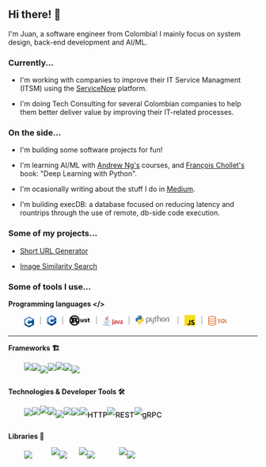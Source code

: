 ## Hi there! 👋

I'm Juan, a software engineer from Colombia!  I mainly focus on system design, back-end development and AI/ML.

### Currently...

- I'm working with companies to improve their IT Service Managment (ITSM) using the [ServiceNow](https://www.servicenow.com/) platform.

- I'm doing Tech Consulting for several Colombian companies to help them better deliver value by improving their IT-related processes.

### On the side...

- I'm building some software projects for fun!

- I'm learning AI/ML with [Andrew Ng's](https://www.coursera.org/instructor/andrewng) courses, and [François Chollet's](https://github.com/fchollet) book: "Deep Learning with Python".

- I'm ocasionally writing about the stuff I do in [Medium](https://medium.com/@juanfernandoplata).

- I'm building execDB: a database focused on reducing latency and rountrips through the use of remote, db-side code execution.

### Some of my projects...

- [Short URL Generator](https://github.com/juanfernandoplata/shorturl)

- [Image Similarity Search](https://github.com/juanfernandoplata/predizer-dpsp)

### Some of tools I use...

**Programming languages </>**

<div style="margin-left:32px;margin-bottom:17px;">
    <img
        height=22
        valign="bottom"
        src="https://raw.githubusercontent.com/juanfernandoplata/juanfernandoplata/refs/heads/main/c.png"
    />
    <img
        height=22px
        src="https://raw.githubusercontent.com/juanfernandoplata/juanfernandoplata/refs/heads/main/pipe.png"
    />
    <img
        height=22
        src="https://raw.githubusercontent.com/juanfernandoplata/juanfernandoplata/refs/heads/main/c++.png"
    />
    <img
        height=22px
        src="https://raw.githubusercontent.com/juanfernandoplata/juanfernandoplata/refs/heads/main/pipe.png"
    />
    <a href="https://www.rust-lang.org"><img
        height=22
        src="https://raw.githubusercontent.com/juanfernandoplata/juanfernandoplata/refs/heads/main/rust.png"
    /></a>
    <img
        height=22px
        src="https://raw.githubusercontent.com/juanfernandoplata/juanfernandoplata/refs/heads/main/pipe.png"
    />
    <a href="https://www.java.com"><img
        height=22
        src="https://raw.githubusercontent.com/juanfernandoplata/juanfernandoplata/refs/heads/main/java.png"
    /></a>
    <img
        height=22px
        src="https://raw.githubusercontent.com/juanfernandoplata/juanfernandoplata/refs/heads/main/pipe.png"
    />
    <a href="https://www.python.org/"><img
        height=22
        src="https://raw.githubusercontent.com/juanfernandoplata/juanfernandoplata/refs/heads/main/python.png"
    /></a>
    <img
        height=22px
        src="https://raw.githubusercontent.com/juanfernandoplata/juanfernandoplata/refs/heads/main/pipe.png"
    />
    <a href="https://developer.mozilla.org/es/docs/Web/JavaScript"><img
        height=22
        src="https://raw.githubusercontent.com/juanfernandoplata/juanfernandoplata/refs/heads/main/js.png"
    /></a>
    <img
        height=22px
        src="https://raw.githubusercontent.com/juanfernandoplata/juanfernandoplata/refs/heads/main/pipe.png"
    />
    <img
        height=20
        src="https://raw.githubusercontent.com/juanfernandoplata/juanfernandoplata/refs/heads/main/sql.png"
    />
</div>

---

**Frameworks 🏗️**

<div style="margin-left:32px;margin-bottom:17px;display:flex;align-items:center">
    <img
        height=31
        src="https://cosasdedevs.com/media/sections/images/fastapi.png"
    />
    <img
        height=30px
        src="https://simpsonstudio-ni.com/wp-content/uploads/2018/12/straight-vertical-line-png-8.png"
    />
    <img
        height=19
        src="https://flask.palletsprojects.com/en/stable/_images/flask-horizontal.png"
    />
    <img
        height=30px
        src="https://simpsonstudio-ni.com/wp-content/uploads/2018/12/straight-vertical-line-png-8.png"
    />
    <img
        height=33
        src="https://encrypted-tbn0.gstatic.com/images?q=tbn:ANd9GcTKrgoTbnjBlRGnU125HUBpWZ2gsTTyV5wEZw&s"
    />
    <img
        height=30px
        src="https://simpsonstudio-ni.com/wp-content/uploads/2018/12/straight-vertical-line-png-8.png"
    />
    <img
        height=20
        src="https://encrypted-tbn0.gstatic.com/images?q=tbn:ANd9GcSaBi_Gxvd49SnL_vX4sZWxanSlCdS0GBdtTw&s"
    />
</div>

**Technologies & Developer Tools 🛠️**

<div style="margin-left:32px;margin-bottom:17px;display:flex;align-items:center">
    <img
        height=27
        src="https://ayudalinux.com/wp-content/uploads/2017/07/linux1-1.jpg"
    />
    <img
        height=30px
        src="https://simpsonstudio-ni.com/wp-content/uploads/2018/12/straight-vertical-line-png-8.png"
    />
    <img
        height=36
        src="https://1000marcas.net/wp-content/uploads/2021/05/Docker-Logo-2.png"
    />
    <img
        height=30px
        src="https://simpsonstudio-ni.com/wp-content/uploads/2018/12/straight-vertical-line-png-8.png"
    />
    <img
        height=19
        src="https://upload.wikimedia.org/wikipedia/en/thumb/6/6b/Redis_Logo.svg/1200px-Redis_Logo.svg.png"
    />
    <img
        height=30px
        src="https://simpsonstudio-ni.com/wp-content/uploads/2018/12/straight-vertical-line-png-8.png"
    />
    <img
        height=28
        src="https://konfigthis.com/img/postman.png"
    />
    <img
        height=30px
        src="https://simpsonstudio-ni.com/wp-content/uploads/2018/12/straight-vertical-line-png-8.png"
    />
    <span style="font-weight:501;font-size:15px">HTTP</span>
    <img
        height=30px
        src="https://simpsonstudio-ni.com/wp-content/uploads/2018/12/straight-vertical-line-png-8.png"
    />
    <span style="font-weight:501;font-size:15px">REST</span>
    <img
        height=30px
        src="https://simpsonstudio-ni.com/wp-content/uploads/2018/12/straight-vertical-line-png-8.png"
    />
    <span style="font-weight:501;font-size:15px">gRPC</span>
</div>

**Libraries 📖**

<div style="margin-left:32px;margin-bottom:17px;display:flex;align-items:center">
    <img
        width=55px
        src="https://victorzhou.com/static/c309c4c6a7bbdb43cf1f290786ce47ab/39600/keras-logo.png"
    />
    <img
        height=30px
        src="https://simpsonstudio-ni.com/wp-content/uploads/2018/12/straight-vertical-line-png-8.png"
    />
    <img
        width=40px
        src="https://pypi-camo.freetls.fastly.net/b86b2758380b6bc7cbdf4ff97fda9826a3b74aa2/68747470733a2f2f7261772e67697468756275736572636f6e74656e742e636f6d2f7363696b69742d6c6561726e2f7363696b69742d6c6561726e2f6d61696e2f646f632f6c6f676f732f7363696b69742d6c6561726e2d6c6f676f2e706e67"
    />
    <img
        height=30px
        src="https://simpsonstudio-ni.com/wp-content/uploads/2018/12/straight-vertical-line-png-8.png"
    />
    <img
        width=65px
        src="https://encrypted-tbn0.gstatic.com/images?q=tbn:ANd9GcTiz6EV85ecn7oer2pKtZmyiHlcC7ugUm50wA&s"
    />
    <img
        height=30px
        src="https://simpsonstudio-ni.com/wp-content/uploads/2018/12/straight-vertical-line-png-8.png"
    />
    <img
        width=55px
        src="https://miro.medium.com/v2/resize:fit:800/1*F2BHs6p9erpiGKro5Pg1uQ.png"
    />
</div>

